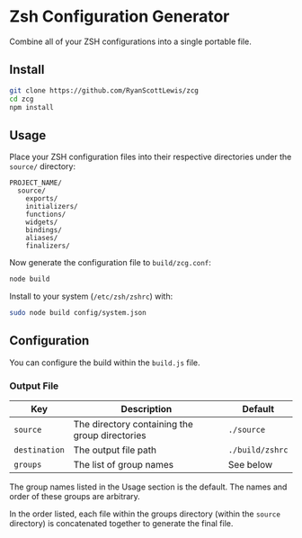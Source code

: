# Zsh Configuration Generator

Combine all of your ZSH configurations into a single portable file.

## Install

```sh
git clone https://github.com/RyanScottLewis/zcg
cd zcg
npm install
```

## Usage

Place your ZSH configuration files into their respective directories under the `source/` directory:

```
PROJECT_NAME/
  source/
    exports/
    initializers/
    functions/
    widgets/
    bindings/
    aliases/
    finalizers/
```

Now generate the configuration file to `build/zcg.conf`:

```sh
node build
```

Install to your system (`/etc/zsh/zshrc`) with:

```sh
sudo node build config/system.json
```

## Configuration

You can configure the build within the `build.js` file.

### Output File

| Key           | Description                                    | Default         |
|---------------|------------------------------------------------|-----------------|
| `source`      | The directory containing the group directories | `./source`      |
| `destination` | The output file path                           | `./build/zshrc` |
| `groups`      | The list of group names                        | See below       |

The group names listed in the Usage section is the default. The names and order of these groups are arbitrary.

In the order listed, each file within the groups directory (within the `source` directory) is concatenated together to
generate the final file.
